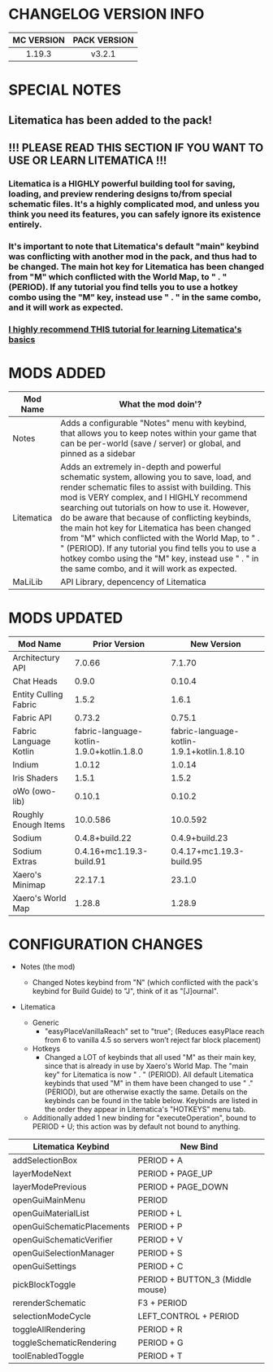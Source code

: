 # CHANGELOG VERSION INFO
| MC VERSION | PACK VERSION |
| :---: | :---: |
| 1.19.3 | v3.2.1 |

# SPECIAL NOTES
## Litematica has been added to the pack!
## !!! PLEASE READ THIS SECTION IF YOU WANT TO USE OR LEARN LITEMATICA !!!
### Litematica is a HIGHLY powerful building tool for saving, loading, and preview rendering designs to/from special schematic files. It's a highly complicated mod, and unless you think you need its features, you can safely ignore its existence entirely.
### It's important to note that Litematica's default "main" keybind was conflicting with another mod in the pack, and thus had to be changed. The main hot key for Litematica has been changed from "M" which conflicted with the World Map, to " . " (PERIOD). If any tutorial you find tells you to use a hotkey combo using the "M" key, instead use " . " in the same combo, and it will work as expected.
### [I highly recommend THIS tutorial for learning Litematica's basics](https://www.youtube.com/watch?v=pHa_GBLHulw)

# MODS ADDED
Mod Name | What the mod doin'?
--- | ---
Notes | Adds a configurable "Notes" menu with keybind, that allows you to keep notes within your game that can be per-world (save / server) or global, and pinned as a sidebar
Litematica | Adds an extremely in-depth and powerful schematic system, allowing you to save, load, and render schematic files to assist with building. This mod is VERY complex, and I HIGHLY recommend searching out tutorials on how to use it. However, do be aware that because of conflicting keybinds, the main hot key for Litematica has been changed from "M" which conflicted with the World Map, to " . " (PERIOD). If any tutorial you find tells you to use a hotkey combo using the "M" key, instead use " . " in the same combo, and it will work as expected.
MaLiLib | API Library, depencency of Litematica

# MODS UPDATED
Mod Name | Prior Version | New Version
--- | --- | --- 
Architectury API | 7.0.66 | 7.1.70
Chat Heads | 0.9.0 | 0.10.4
Entity Culling Fabric | 1.5.2 | 1.6.1
Fabric API | 0.73.2 | 0.75.1
Fabric Language Kotlin | fabric-language-kotlin-1.9.0+kotlin.1.8.0 | fabric-language-kotlin-1.9.1+kotlin.1.8.10 
Indium | 1.0.12 | 1.0.14 
Iris Shaders | 1.5.1 | 1.5.2 
oWo (owo-lib) | 0.10.1 | 0.10.2
Roughly Enough Items | 10.0.586 | 10.0.592 
Sodium | 0.4.8+build.22 | 0.4.9+build.23 
Sodium Extras | 0.4.16+mc1.19.3-build.91 | 0.4.17+mc1.19.3-build.95 
Xaero's Minimap | 22.17.1 | 23.1.0 
Xaero's World Map  | 1.28.8 | 1.28.9 


# CONFIGURATION CHANGES
* Notes (the mod)
  * Changed Notes keybind from "N" (which conflicted with the pack's keybind for Build Guide) to "J", think of it as "[J]ournal".

* Litematica
  * Generic
    *  "easyPlaceVanillaReach" set to "true"; (Reduces easyPlace reach from 6 to vanilla 4.5 so servers won’t reject far block placement)
  * Hotkeys
    *  Changed a LOT of keybinds that all used "M" as their main key, since that is already in use by Xaero's World Map. The "main key" for Litematica is now " . " (PERIOD). All default Litematica keybinds that used "M" in them have been changed to use " ." (PERIOD), but are otherwise exactly the same. Details on the keybinds can be found in the table below. Keybinds are listed in the order they appear in Litematica's "HOTKEYS" menu tab.
  *  Additionally added 1 new binding for "executeOperation", bound to PERIOD + U; this action was by default not bound to anything.  

Litematica Keybind | New Bind
--- | --- 
addSelectionBox | PERIOD + A
layerModeNext | PERIOD + PAGE_UP
layerModePrevious | PERIOD + PAGE_DOWN
openGuiMainMenu | PERIOD
openGuiMaterialList | PERIOD + L
openGuiSchematicPlacements | PERIOD + P
openGuiSchematicVerifier | PERIOD + V
openGuiSelectionManager | PERIOD + S
openGuiSettings | PERIOD + C
pickBlockToggle | PERIOD + BUTTON_3 (Middle mouse)
rerenderSchematic | F3 + PERIOD
selectionModeCycle | LEFT_CONTROL + PERIOD
toggleAllRendering | PERIOD + R
toggleSchematicRendering | PERIOD + G
toolEnabledToggle | PERIOD + T


